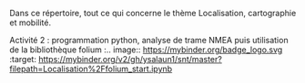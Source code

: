 Dans ce répertoire, tout ce qui concerne le thème Localisation, cartographie et mobilité.

Activité 2 : programmation python, analyse de trame NMEA puis utilisation de la bibliothèque folium :.. image:: https://mybinder.org/badge_logo.svg :target: https://mybinder.org/v2/gh/ysalaun1/snt/master?filepath=Localisation%2Ffolium_start.ipynb

